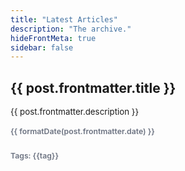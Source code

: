 ```yaml
---
title: "Latest Articles"
description: "The archive."
hideFrontMeta: true
sidebar: false
---
```


<script setup>
import { data } from '/articles/index.data.js'
function formatDate(date) {
    if (!date) return ''
    return new Date(date).toLocaleDateString('en-UK', {
        year: 'numeric',
        month: 'long',
        day: 'numeric'
    })
}
</script>

<div style="list-style-type: none;">
  <li v-for="post in data" :key="post.link">
    <a :href="post.url"><h2>{{ post.frontmatter.title }}</h2></a>
    <div style="margin-bottom: 16px; font-size: 0.95em;">{{ post.frontmatter.description }}</div>
    <div style="margin-bottom: 16px; font-size: 0.875em; color: #6b7280; font-weight: 600;">
      {{ formatDate(post.frontmatter.date) }}
    </div>
    <div class="tags" style="font-size: 0.875em; color: #6b7280; font-weight: 600;">
      Tags:
    <span class="tags-item" v-for="tag in post.frontmatter.tags">
      <Badge>{{tag}}</Badge>
    </span>
    </div>
  </li>
</div>


<style scoped>
.meta {
    display: flex;
    flex-wrap: wrap;
    align-items: center;
    font-size: 0.875rem;
    color: #6b7280;
    margin-bottom: 1.5rem;
    font-weight: 600;
    gap: 1rem;
}
.meta-item {
    display: flex;
    gap: 0.25rem;
}


.meta-item svg {
    width: 1rem;
    height: 1rem;
}

.tags {
    /* display: flex;
    justify-content: flex-start;
    flex-wrap: wrap; */
    font-size: 0.875rem;
    color: #6b7280;
    margin-bottom: 1.5rem;
    font-weight: 600;
    gap: 1rem;
    line-height: 32px;
}

.tags-item {
    /* display: flex; */
    /* align-items: center; */
    gap: 0.25rem;
    text-align: center;
}

.tags-item svg {
    width: 1rem;
    height: 1rem;
}
:root {
  --vp-home-hero-name-color: orange;
}
</style>

